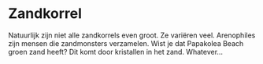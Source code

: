 # Zandkorrel

Natuurlijk zijn niet alle zandkorrels even groot. Ze variëren veel. Arenophiles
zijn mensen die zandmonsters verzamelen. Wist je dat Papakolea Beach groen zand
heeft? Dit komt door kristallen in het zand. Whatever...
